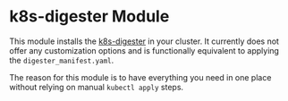 # k8s-digester Module

This module installs the [k8s-digester](https://github.com/google/k8s-digester)
in your cluster. It currently does not offer any customization options and is
functionally equivalent to applying the `digester_manifest.yaml`.

The reason for this module is to have everything you need in one place without
relying on manual `kubectl apply` steps.
